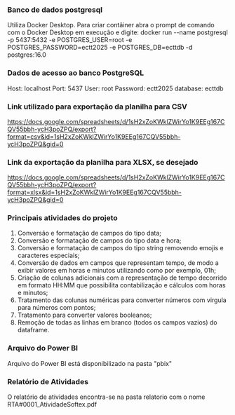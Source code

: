 ### Banco de dados postgresql

Utiliza Docker Desktop. Para criar contâiner abra o prompt de comando com o Docker Desktop em execução e digite:
docker run --name postgresql -p 5437:5432 -e POSTGRES_USER=root -e POSTGRES_PASSWORD=ectt2025 -e POSTGRES_DB=ecttdb -d postgres:16.0


### Dados de acesso ao banco PostgreSQL

Host: localhost
Port: 5437
User: root
Password: ectt2025
database: ecttdb


### Link utilizado para exportação da planilha para CSV

https://docs.google.com/spreadsheets/d/1sH2xZoKWklZWirYo1K9EEg167CQV55bbh-ycH3poZPQ/export?format=csv&id=1sH2xZoKWklZWirYo1K9EEg167CQV55bbh-ycH3poZPQ&gid=0


### Link da exportação da planilha para XLSX, se desejado

https://docs.google.com/spreadsheets/d/1sH2xZoKWklZWirYo1K9EEg167CQV55bbh-ycH3poZPQ/export?format=xlsx&id=1sH2xZoKWklZWirYo1K9EEg167CQV55bbh-ycH3poZPQ&gid=0


### Principais atividades do projeto

1.	Conversão e formatação de campos do tipo data;
2.	Conversão e formatação de campos do tipo data e hora;
3.	Conversão e formatação de campos do tipo string removendo emojis e caracteres especiais;
4.	Conversão de dados em campos que representam tempo, de modo a exibir valores em horas e minutos utilizando como por exemplo, 01h;
5.	Criação de colunas adicionais com a representação de tempo decorrido em formato HH:MM que possibilita contabilização e cálculos com horas e minutos;
6.	Tratamento das colunas numéricas para converter números com virgula para números com pontos;
7.	Tratamento para converter valores booleanos;
8.	Remoção de todas as linhas em branco (todos os campos vazios) do dataframe.


### Arquivo do Power BI

Arquivo do Power BI está disponibilizado na pasta "pbix"

### Relatório de Atividades

O relatório de atividades encontra-se na pasta relatorio com o nome RTA#0001_AtividadeSoftex.pdf

